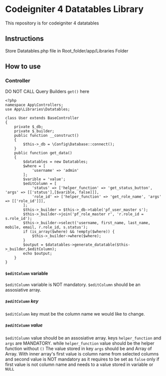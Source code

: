 # Codeigniter 4 Datatables Library

This repository is for codeigniter 4 datatables


## Instructions

Store Datatables.php file in Root_folder/app/Libraries Folder


## How to use

### Controller
DO NOT CALL Query Builders `get()` here
```
<?php
namespace App\Controllers;
use App\Libraries\Datatables;

class User extends BaseController
{
	private $_db;
	private $_builder;
	public function __construct()
	{
		$this->_db = \Config\Database::connect();
	}
	public function get_data()
	{
		$datatables = new Datatables;
		$where = [
			'username' => 'admin'
		];
		$varible = 'value';
		$editColumn = [
			'status' => ['helper_function' => 'get_status_button', 'args' => [['status'],[$varible, false]]],
			'role_id' => ['helper_function' => 'get_role_name', 'args' => [['role_id']]],
		];
		$this->_builder = $this->_db->table('pf_user_master s'); 
		$this->_builder->join('pf_role_master r', 'r.role_id = s.role_id');
		$this->_builder->select('username, first_name, last_name, mobile, email, r.role_id, s.status');
		if (is_array($where) && !empty($where)) {
			$this->_builder->where($where);
		}
		$output = $datatables->generate_datatable($this->_builder,$editColumn);
		echo $output;
	}
}
```
#### `$editColumn` variable
`$editColumn` variable is NOT mandatory.
`$editColumn` should be an assosiative array.
##### `$editColumn` key
`$editColumn` key must be the column name we would like to change.
##### `$editColumn` value 
`$editColumn` value should be an assosiative array.
keys `helper_function` and `args` are MANDATORY. while `helper_function` value should be the helper function without `()`
The value stored in key `args` should be and Array of Array. With inner array's first value is column name from selected columns and second value is NOT mandatory as it requires to be set as `false` only if first value is not column name and needs to a value stored in variable or `NULL`

